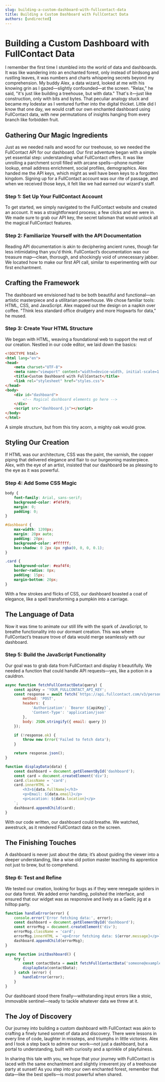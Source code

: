 ```yaml
---
slug: building-a-custom-dashboard-with-fullcontact-data
title: Building a Custom Dashboard with FullContact Data
authors: [undirected]
---
```



# Building a Custom Dashboard with FullContact Data

I remember the first time I stumbled into the world of data and dashboards. It was like wandering into an enchanted forest, only instead of birdsong and rustling leaves, it was numbers and charts whispering secrets beyond my comprehension. My buddy Alex, a data wizard, looked at me with his knowing grin as I gazed—slightly confounded—at the screen. "Relax," he said, "it's just like building a treehouse, but with data." That's it—just like construction, only with bits and bytes. That peculiar analogy stuck and became my lodestar as I ventured further into the digital thicket. Little did I know that one day, we would craft our own enchanted dashboard using FullContact data, with new permutations of insights hanging from every branch like forbidden fruit.

## Gathering Our Magic Ingredients

Just as we needed nails and wood for our treehouse, so we needed the FullContact API for our dashboard. Our first adventure began with a simple yet essential step: understanding what FullContact offers. It was like unrolling a parchment scroll filled with arcane spells—phone number lookup, email address enrichment, social profiles, demographics. Alex handed me the API keys, which might as well have been keys to a forgotten kingdom. Signing up for a FullContact account was our rite of passage, and when we received those keys, it felt like we had earned our wizard's staff.

### Step 1: Set Up Your FullContact Account 

To get started, we simply navigated to the FullContact website and created an account. It was a straightforward process; a few clicks and we were in. We made sure to grab our API key, the secret talisman that would unlock all the magical FullContact features.

### Step 2: Familiarize Yourself with the API Documentation

Reading API documentation is akin to deciphering ancient runes, though far less intimidating than you'd think. FullContact’s documentation was our treasure map—clean, thorough, and shockingly void of unnecessary jabber. We located how to make our first API call, similar to experimenting with our first enchantment.

## Crafting the Framework

The dashboard we envisioned had to be both beautiful and functional—an artistic masterpiece and a utilitarian powerhouse. We chose familiar tools: HTML, CSS, and JavaScript. Alex mapped out the design on a napkin over coffee. "Think less standard office drudgery and more Hogwarts for data," he mused.

### Step 3: Create Your HTML Structure

We began with HTML, weaving a foundational web to support the rest of our creation. Nestled in our code editor, we laid down the basics:

```html
<!DOCTYPE html>
<html lang="en">
<head>
    <meta charset="UTF-8">
    <meta name="viewport" content="width=device-width, initial-scale=1.0">
    <title>Custom Dashboard with FullContact</title>
    <link rel="stylesheet" href="styles.css">
</head>
<body>
    <div id="dashboard">
        <!-- Magical dashboard elements go here -->
    </div>
    <script src="dashboard.js"></script>
</body>
</html>
```

A simple structure, but from this tiny acorn, a mighty oak would grow.

## Styling Our Creation

If HTML was our architecture, CSS was the paint, the varnish, the copper piping that delivered elegance and flair to our burgeoning masterpiece. Alex, with the eye of an artist, insisted that our dashboard be as pleasing to the eye as it was powerful.

### Step 4: Add Some CSS Magic

```css
body {
    font-family: Arial, sans-serif;
    background-color: #f4f4f9;
    margin: 0;
    padding: 0;
}

#dashboard {
    max-width: 1200px;
    margin: 20px auto;
    padding: 20px;
    background-color: #ffffff;
    box-shadow: 0 2px 4px rgba(0, 0, 0, 0.1);
}

.card {
    background-color: #eaf4f4;
    border-radius: 8px;
    padding: 15px;
    margin-bottom: 20px;
}
```

With a few strokes and flicks of CSS, our dashboard boasted a coat of elegance, like a spell transforming a pumpkin into a carriage.

## The Language of Data

Now it was time to animate our still life with the spark of JavaScript, to breathe functionality into our dormant creation. This was where FullContact’s treasure trove of data would merge seamlessly with our dashboard.

### Step 5: Build the JavaScript Functionality

Our goal was to grab data from FullContact and display it beautifully. We needed a function that could handle API requests—yes, like a potion in a cauldron. 

```javascript
async function fetchFullContactData(query) {
    const apiKey = 'YOUR_FULLCONTACT_API_KEY';
    const response = await fetch(`https://api.fullcontact.com/v3/person.enrich`, {
        method: 'POST',
        headers: {
            'Authorization': `Bearer ${apiKey}`,
            'Content-Type': 'application/json'
        },
        body: JSON.stringify({ email: query })
    });

    if (!response.ok) {
        throw new Error('Failed to fetch data');
    }

    return response.json();
}

function displayData(data) {
    const dashboard = document.getElementById('dashboard');
    const card = document.createElement('div');
    card.className = 'card';
    card.innerHTML = `
        <h3>${data.fullName}</h3>
        <p>Email: ${data.email}</p>
        <p>Location: ${data.location}</p>
    `;
    dashboard.appendChild(card);
}
```

With our code written, our dashboard could breathe. We watched, awestruck, as it rendered FullContact data on the screen.

## The Finishing Touches

A dashboard is never just about the data; it’s about guiding the viewer into a deeper understanding, like a wise old potion master teaching its apprentice not just to brew, but to comprehend.

### Step 6: Test and Refine

We tested our creation, looking for bugs as if they were renegade spiders in our data forest. We added error handling, polished the interface, and ensured that our widget was as responsive and lively as a Gaelic jig at a hilltop party.

```javascript
function handleError(error) {
    console.error('Error fetching data:', error);
    const dashboard = document.getElementById('dashboard');
    const errorMsg = document.createElement('div');
    errorMsg.className = 'card';
    errorMsg.innerHTML = `<p>Error fetching data: ${error.message}</p>`;
    dashboard.appendChild(errorMsg);
}

async function initDashboard() {
    try {
        const contactData = await fetchFullContactData('someone@example.com');
        displayData(contactData);
    } catch (error) {
        handleError(error);
    }
}
```
Our dashboard stood there finally—withstanding input errors like a stoic, immovable sentinel—ready to tackle whatever data we threw at it.

## The Joy of Discovery

Our journey into building a custom dashboard with FullContact was akin to crafting a finely tuned sonnet of data and discovery. There were lessons in every line of code, laughter in missteps, and triumphs in little victories. Alex and I took a step back to admire our work—not just a dashboard, but a portal to understanding, built with curiosity and a sprinkle of playfulness.

In sharing this tale with you, we hope that your journey with FullContact is laced with the same enchantment and slightly irreverent joy of a treehouse party at sunset! As you step into your own enchanted forest, remember that data—like the best spells—is most powerful when shared.